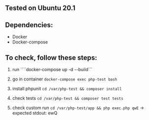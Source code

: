 ## Tested on Ubuntu 20.1

## Dependencies:
- Docker
- Docker-compose

## To check, follow these steps:
1) run ````docker-compose up -d --build```

2) go in container ```docker-compose exec php-test bash```

3) install phpunit ```cd /var/php-test && composer install```

4) check  tests ```cd /var/php-test && composer test tests```

5) check  custom run ```cd /var/php-test/app && php exec.php qwE``` -> expected stdout: ewQ
